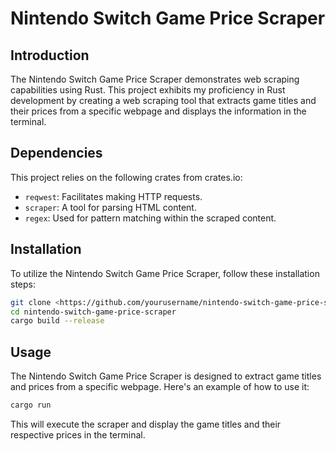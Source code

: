 # Nintendo Switch Game Price Scraper

## Introduction

The Nintendo Switch Game Price Scraper demonstrates web scraping capabilities using Rust. This project exhibits my proficiency in Rust development by creating a web scraping tool that extracts game titles and their prices from a specific webpage and displays the information in the terminal.

## Dependencies

This project relies on the following crates from crates.io:

- `reqwest`: Facilitates making HTTP requests.
- `scraper`: A tool for parsing HTML content.
- `regex`: Used for pattern matching within the scraped content.

## Installation

To utilize the Nintendo Switch Game Price Scraper, follow these installation steps:

```bash
git clone <https://github.com/yourusername/nintendo-switch-game-price-scraper.git>
cd nintendo-switch-game-price-scraper
cargo build --release
```

## Usage

The Nintendo Switch Game Price Scraper is designed to extract game titles and prices from a specific webpage. Here's an example of how to use it:

```bash
cargo run
```

This will execute the scraper and display the game titles and their respective prices in the terminal.
